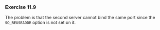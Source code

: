 ### Exercise 11.9

The problem is that the second server cannot bind the same port since the `SO_REUSEADDR` option is not set on it.
